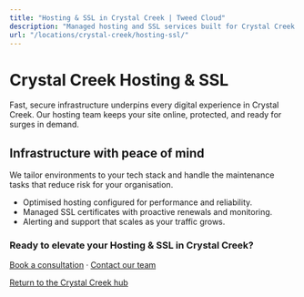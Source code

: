 ```yaml
---
title: "Hosting & SSL in Crystal Creek | Tweed Cloud"
description: "Managed hosting and SSL services built for Crystal Creek organisations."
url: "/locations/crystal-creek/hosting-ssl/"
---
```


# Crystal Creek Hosting & SSL

Fast, secure infrastructure underpins every digital experience in Crystal Creek. Our hosting team keeps your site online, protected, and ready for surges in demand.

## Infrastructure with peace of mind

We tailor environments to your tech stack and handle the maintenance tasks that reduce risk for your organisation.

- Optimised hosting configured for performance and reliability.
- Managed SSL certificates with proactive renewals and monitoring.
- Alerting and support that scales as your traffic grows.

### Ready to elevate your Hosting & SSL in Crystal Creek?

[Book a consultation](/consultation/) · [Contact our team](/contact/)

[Return to the Crystal Creek hub](/locations/crystal-creek/)
